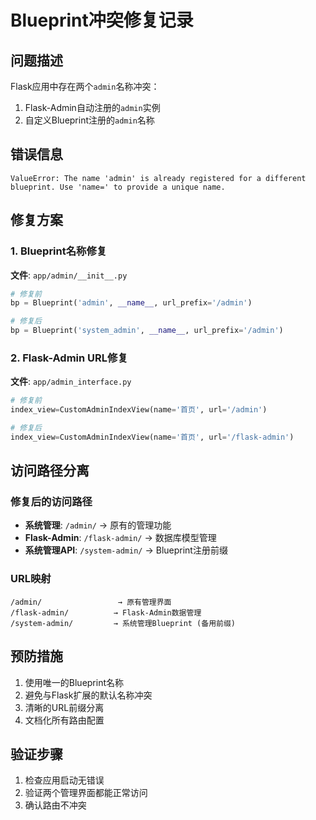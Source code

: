 # Blueprint冲突修复记录

## 问题描述
Flask应用中存在两个`admin`名称冲突：
1. Flask-Admin自动注册的`admin`实例
2. 自定义Blueprint注册的`admin`名称

## 错误信息
```
ValueError: The name 'admin' is already registered for a different blueprint. Use 'name=' to provide a unique name.
```

## 修复方案

### 1. Blueprint名称修复
**文件**: `app/admin/__init__.py`
```python
# 修复前
bp = Blueprint('admin', __name__, url_prefix='/admin')

# 修复后  
bp = Blueprint('system_admin', __name__, url_prefix='/admin')
```

### 2. Flask-Admin URL修复
**文件**: `app/admin_interface.py`
```python
# 修复前
index_view=CustomAdminIndexView(name='首页', url='/admin')

# 修复后
index_view=CustomAdminIndexView(name='首页', url='/flask-admin')
```

## 访问路径分离

### 修复后的访问路径
- **系统管理**: `/admin/` → 原有的管理功能
- **Flask-Admin**: `/flask-admin/` → 数据库模型管理
- **系统管理API**: `/system-admin/` → Blueprint注册前缀

### URL映射
```
/admin/                 → 原有管理界面
/flask-admin/          → Flask-Admin数据管理
/system-admin/         → 系统管理Blueprint (备用前缀)
```

## 预防措施
1. 使用唯一的Blueprint名称
2. 避免与Flask扩展的默认名称冲突
3. 清晰的URL前缀分离
4. 文档化所有路由配置

## 验证步骤
1. 检查应用启动无错误
2. 验证两个管理界面都能正常访问
3. 确认路由不冲突